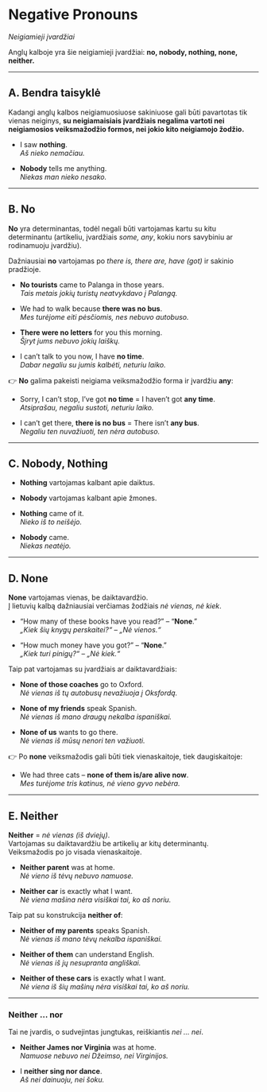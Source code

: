 # Negative Pronouns  
*Neigiamieji įvardžiai*

Anglų kalboje yra šie neigiamieji įvardžiai: **no, nobody, nothing, none, neither.**

---

## A. Bendra taisyklė
Kadangi anglų kalbos neigiamuosiuose sakiniuose gali būti pavartotas tik vienas neiginys, **su neigiamaisiais įvardžiais negalima vartoti nei neigiamosios veiksmažodžio formos, nei jokio kito neigiamojo žodžio.**

- I saw **nothing**.  
  *Aš nieko nemačiau.*  

- **Nobody** tells me anything.  
  *Niekas man nieko nesako.*  

---

## B. No
**No** yra determinantas, todėl negali būti vartojamas kartu su kitu determinantu (artikeliu, įvardžiais *some, any*, kokiu nors savybiniu ar rodinamuoju įvardžiu).  

Dažniausiai **no** vartojamas po *there is, there are, have (got)* ir sakinio pradžioje.

- **No tourists** came to Palanga in those years.  
  *Tais metais jokių turistų neatvykdavo į Palangą.*  

- We had to walk because **there was no bus**.  
  *Mes turėjome eiti pėsčiomis, nes nebuvo autobuso.*  

- **There were no letters** for you this morning.  
  *Šįryt jums nebuvo jokių laiškų.*  

- I can’t talk to you now, I have **no time**.  
  *Dabar negaliu su jumis kalbėti, neturiu laiko.*  

👉 **No** galima pakeisti neigiama veiksmažodžio forma ir įvardžiu **any**:  
- Sorry, I can’t stop, I’ve got **no time** = I haven’t got **any time**.  
  *Atsiprašau, negaliu sustoti, neturiu laiko.*  

- I can’t get there, **there is no bus** = There isn’t **any bus**.  
  *Negaliu ten nuvažiuoti, ten nėra autobuso.*  

---

## C. Nobody, Nothing
- **Nothing** vartojamas kalbant apie daiktus.  
- **Nobody** vartojamas kalbant apie žmones.  

- **Nothing** came of it.  
  *Nieko iš to neišėjo.*  

- **Nobody** came.  
  *Niekas neatėjo.*  

---

## D. None
**None** vartojamas vienas, be daiktavardžio.  
Į lietuvių kalbą dažniausiai verčiamas žodžiais *nė vienas, nė kiek*.  

- “How many of these books have you read?” – “**None**.”  
  *„Kiek šių knygų perskaitei?“ – „Nė vienos.“*  

- “How much money have you got?” – “**None**.”  
  *„Kiek turi pinigų?“ – „Nė kiek.“*  

Taip pat vartojamas su įvardžiais ar daiktavardžiais:  

- **None of those coaches** go to Oxford.  
  *Nė vienas iš tų autobusų nevažiuoja į Oksfordą.*  

- **None of my friends** speak Spanish.  
  *Nė vienas iš mano draugų nekalba ispaniškai.*  

- **None of us** wants to go there.  
  *Nė vienas iš mūsų nenori ten važiuoti.*  

👉 Po **none** veiksmažodis gali būti tiek vienaskaitoje, tiek daugiskaitoje:  
- We had three cats – **none of them is/are alive now**.  
  *Mes turėjome tris katinus, nė vieno gyvo nebėra.*  

---

## E. Neither
**Neither** = *nė vienas (iš dviejų)*.  
Vartojamas su daiktavardžiu be artikelių ar kitų determinantų.  
Veiksmažodis po jo visada vienaskaitoje.  

- **Neither parent** was at home.  
  *Nė vieno iš tėvų nebuvo namuose.*  

- **Neither car** is exactly what I want.  
  *Nė viena mašina nėra visiškai tai, ko aš noriu.*  

Taip pat su konstrukcija **neither of**:  

- **Neither of my parents** speaks Spanish.  
  *Nė vienas iš mano tėvų nekalba ispaniškai.*  

- **Neither of them** can understand English.  
  *Nė vienas iš jų nesupranta angliškai.*  

- **Neither of these cars** is exactly what I want.  
  *Nė viena iš šių mašinų nėra visiškai tai, ko aš noriu.*  

---

### Neither … nor
Tai ne įvardis, o sudvejintas jungtukas, reiškiantis *nei … nei*.  

- **Neither James nor Virginia** was at home.  
  *Namuose nebuvo nei Džeimso, nei Virginijos.*  

- I **neither sing nor dance**.  
  *Aš nei dainuoju, nei šoku.*  
